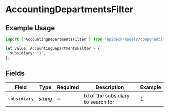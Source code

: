 # AccountingDepartmentsFilter

## Example Usage

```typescript
import { AccountingDepartmentsFilter } from "apideck/models/components";

let value: AccountingDepartmentsFilter = {
  subsidiary: "1",
};
```

## Fields

| Field                              | Type                               | Required                           | Description                        | Example                            |
| ---------------------------------- | ---------------------------------- | ---------------------------------- | ---------------------------------- | ---------------------------------- |
| `subsidiary`                       | *string*                           | :heavy_minus_sign:                 | Id of the subsidiary to search for | 1                                  |